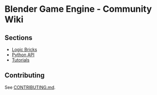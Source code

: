 # Blender Game Engine - Community Wiki

## Sections

- [Logic Bricks](sections/logic-bricks/)
- [Python API](sections/python-api/)
- [Tutorials](sections/tutorials/)

## Contributing

See [CONTRIBUTING.md](CONTRIBUTING.md).
